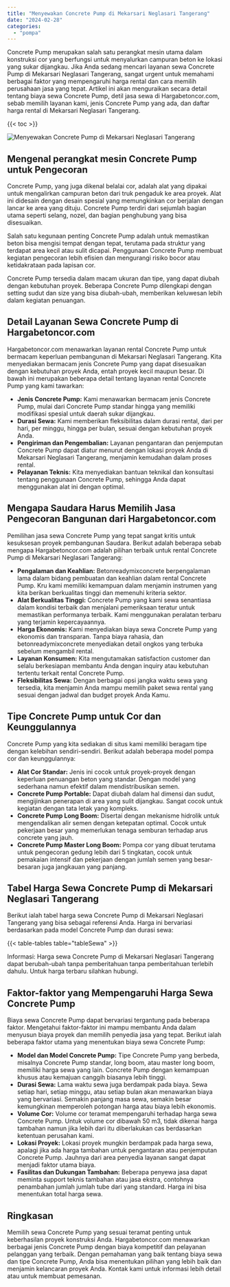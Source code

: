 ```yaml
---
title: "Menyewakan Concrete Pump di Mekarsari Neglasari Tangerang"
date: "2024-02-28"
categories: 
  - "pompa"
---
```




Concrete Pump merupakan salah satu perangkat mesin utama dalam konstruksi cor yang berfungsi untuk menyalurkan campuran beton ke lokasi yang sukar dijangkau. Jika Anda sedang mencari layanan sewa Concrete Pump di Mekarsari Neglasari Tangerang, sangat urgent untuk memahami berbagai faktor yang mempengaruhi harga rental dan cara memilih perusahaan jasa yang tepat. Artikel ini akan menguraikan secara detail tentang biaya sewa Concrete Pump, detil jasa sewa di Hargabetoncor.com, sebab memilih layanan kami, jenis Concrete Pump yang ada, dan daftar harga rental di Mekarsari Neglasari Tangerang.

{{< toc >}}

![Menyewakan Concrete Pump di Mekarsari Neglasari Tangerang](https://hargareadymixid.github.io/pompa/concrete-pump%20(16).png)

## Mengenal perangkat mesin Concrete Pump untuk Pengecoran

Concrete Pump, yang juga dikenal belalai cor, adalah alat yang dipakai untuk mengalirkan campuran beton dari truk pengaduk ke area proyek. Alat ini didesain dengan desain spesial yang memungkinkan cor berjalan dengan lancar ke area yang dituju. Concrete Pump terdiri dari sejumlah bagian utama seperti selang, nozel, dan bagian penghubung yang bisa disesuaikan.

Salah satu kegunaan penting Concrete Pump adalah untuk memastikan beton bisa mengisi tempat dengan tepat, terutama pada struktur yang terdapat area kecil atau sulit dicapai. Penggunaan Concrete Pump membuat kegiatan pengecoran lebih efisien dan mengurangi risiko bocor atau ketidakrataan pada lapisan cor.

Concrete Pump tersedia dalam macam ukuran dan tipe, yang dapat diubah dengan kebutuhan proyek. Beberapa Concrete Pump dilengkapi dengan setting sudut dan size yang bisa diubah-ubah, memberikan keluwesan lebih dalam kegiatan penuangan.

## Detail Layanan Sewa Concrete Pump di Hargabetoncor.com

Hargabetoncor.com menawarkan layanan rental Concrete Pump untuk bermacam keperluan pembangunan di Mekarsari Neglasari Tangerang. Kita menyediakan bermacam jenis Concrete Pump yang dapat disesuaikan dengan kebutuhan proyek Anda, entah proyek kecil maupun besar. Di bawah ini merupakan beberapa detail tentang layanan rental Concrete Pump yang kami tawarkan:

- **Jenis Concrete Pump:** Kami menawarkan bermacam jenis Concrete Pump, mulai dari Concrete Pump standar hingga yang memiliki modifikasi spesial untuk daerah sukar dijangkau.
- **Durasi Sewa:** Kami memberikan fleksibilitas dalam durasi rental, dari per hari, per minggu, hingga per bulan, sesuai dengan kebutuhan proyek Anda.
- **Pengiriman dan Pengembalian:** Layanan pengantaran dan penjemputan Concrete Pump dapat diatur menurut dengan lokasi proyek Anda di Mekarsari Neglasari Tangerang, menjamin kemudahan dalam proses rental.
- **Pelayanan Teknis:** Kita menyediakan bantuan teknikal dan konsultasi tentang penggunaan Concrete Pump, sehingga Anda dapat menggunakan alat ini dengan optimal.

## Mengapa Saudara Harus Memilih Jasa Pengecoran Bangunan dari Hargabetoncor.com

Pemilihan jasa sewa Concrete Pump yang tepat sangat kritis untuk kesuksesan proyek pembangunan Saudara. Berikut adalah beberapa sebab mengapa Hargabetoncor.com adalah pilihan terbaik untuk rental Concrete Pump di Mekarsari Neglasari Tangerang:

- **Pengalaman dan Keahlian:** Betonreadymixconcrete berpengalaman lama dalam bidang pembuatan dan keahlian dalam rental Concrete Pump. Kru kami memiliki kemampuan dalam menjamin instrumen yang kita berikan berkualitas tinggi dan memenuhi kriteria sektor.
- **Alat Berkualitas Tinggi:** Concrete Pump yang kami sewa senantiasa dalam kondisi terbaik dan menjalani pemeriksaan teratur untuk memastikan performanya terbaik. Kami menggunakan peralatan terbaru yang terjamin kepercayaannya.
- **Harga Ekonomis:** Kami menyediakan biaya sewa Concrete Pump yang ekonomis dan transparan. Tanpa biaya rahasia, dan betonreadymixconcrete menyediakan detail ongkos yang terbuka sebelum mengambil rental.
- **Layanan Konsumen:** Kita mengutamakan satisfaction customer dan selalu berkesiapan membantu Anda dengan inquiry atau kebutuhan tertentu terkait rental Concrete Pump.
- **Fleksibilitas Sewa:** Dengan berbagai opsi jangka waktu sewa yang tersedia, kita menjamin Anda mampu memilih paket sewa rental yang sesuai dengan jadwal dan budget proyek Anda Kamu.

## Tipe Concrete Pump untuk Cor dan Keunggulannya

Concrete Pump yang kita sediakan di situs kami memiliki beragam tipe dengan kelebihan sendiri-sendiri. Berikut adalah beberapa model pompa cor dan keunggulannya:

- **Alat Cor Standar:** Jenis ini cocok untuk proyek-proyek dengan keperluan penuangan beton yang standar. Dengan model yang sederhana namun efektif dalam mendistribusikan semen.
- **Concrete Pump Portable:** Dapat diubah dalam hal dimensi dan sudut, mengijinkan penerapan di area yang sulit dijangkau. Sangat cocok untuk kegiatan dengan tata letak yang kompleks.
- **Concrete Pump Long Boom:** Disertai dengan mekanisme hidrolik untuk mengendalikan alir semen dengan ketepatan optimal. Cocok untuk pekerjaan besar yang memerlukan tenaga semburan terhadap arus concrete yang jauh.
- **Concrete Pump Master Long Boom:** Pompa cor yang dibuat terutama untuk pengecoran gedung lebih dari 5 tingkatan, cocok untuk pemakaian intensif dan pekerjaan dengan jumlah semen yang besar-besaran juga jangkauan yang panjang.

## Tabel Harga Sewa Concrete Pump di Mekarsari Neglasari Tangerang

Berikut ialah tabel harga sewa Concrete Pump di Mekarsari Neglasari Tangerang yang bisa sebagai referensi Anda. Harga ini bervariasi berdasarkan pada model Concrete Pump dan durasi sewa:

{{< table-tables table="tableSewa" >}}

Informasi: Harga sewa Concrete Pump di Mekarsari Neglasari Tangerang dapat berubah-ubah tanpa pemberitahuan tanpa pemberitahuan terlebih dahulu. Untuk harga terbaru silahkan hubungi.

## Faktor-faktor yang Mempengaruhi Harga Sewa Concrete Pump

Biaya sewa Concrete Pump dapat bervariasi tergantung pada beberapa faktor. Mengetahui faktor-faktor ini mampu membantu Anda dalam menyusun biaya proyek dan memilih penyedia jasa yang tepat. Berikut ialah beberapa faktor utama yang menentukan biaya sewa Concrete Pump:

- **Model dan Model Concrete Pump:** Tipe Concrete Pump yang berbeda, misalnya Concrete Pump standar, long boom, atau master long boom, memiliki harga sewa yang lain. Concrete Pump dengan kemampuan khusus atau kemajuan canggih biasanya lebih tinggi.
- **Durasi Sewa:** Lama waktu sewa juga berdampak pada biaya. Sewa setiap hari, setiap minggu, atau setiap bulan akan menawarkan biaya yang bervariasi. Semakin panjang masa sewa, semakin besar kemungkinan memperoleh potongan harga atau biaya lebih ekonomis.
- **Volume Cor:** Volume cor teramat mempengaruhi terhadap harga sewa Concrete Pump. Untuk volume cor dibawah 50 m3, tidak dikenai harga tambahan namun jika lebih dari itu diberlakukan cas berdasarkan ketentuan perusahan kami.
- **Lokasi Proyek:** Lokasi proyek mungkin berdampak pada harga sewa, apalagi jika ada harga tambahan untuk pengantaran atau penjemputan Concrete Pump. Jauhnya dari area penyedia layanan sangat dapat menjadi faktor utama biaya.
- **Fasilitas dan Dukungan Tambahan:** Beberapa penyewa jasa dapat meminta support teknis tambahan atau jasa ekstra, contohnya penambahan jumlah jumlah tube dari yang standard. Harga ini bisa menentukan total harga sewa.

## Ringkasan

Memilih sewa Concrete Pump yang sesuai teramat penting untuk keberhasilan proyek konstruksi Anda. Hargabetoncor.com menawarkan berbagai jenis Concrete Pump dengan biaya kompetitif dan pelayanan pelanggan yang terbaik. Dengan pemahaman yang baik tentang biaya sewa dan tipe Concrete Pump, Anda bisa menentukan pilihan yang lebih baik dan menjamin kelancaran proyek Anda. Kontak kami untuk informasi lebih detail atau untuk membuat pemesanan.
